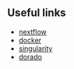 ## Useful links

* [nextflow](https://www.nextflow.io/)
* [docker](https://www.docker.com/products/docker-desktop)
* [singularity](https://sylabs.io/singularity/)
* [dorado](https://github.com/nanoporetech/dorado/)
